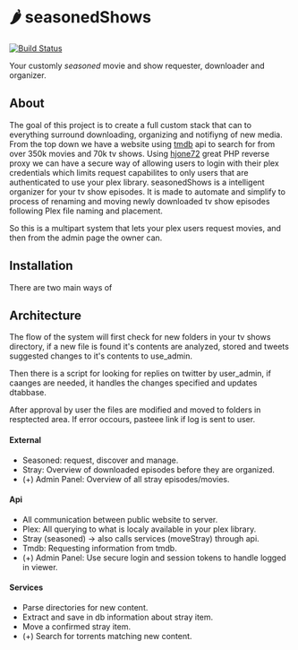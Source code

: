 # 🌶 seasonedShows
[![Build Status](https://travis-ci.org/KevinMidboe/seasonedShows.svg?branch=testing)](https://travis-ci.org/KevinMidboe/seasonedShows)

Your customly *seasoned* movie and show requester, downloader and organizer.

## About
The goal of this project is to create a full custom stack that can to everything surround downloading, organizing and notifiyng of new media. From the top down we have a website using [tmdb](https://www.themoviedb.com) api to search for from over 350k movies and 70k tv shows. Using [hjone72](https://github.com/hjone72/PlexAuth) great PHP reverse proxy we can have a secure way of allowing users to login with their plex credentials which limits request capabilites to only users that are authenticated to use your plex library. 
seasonedShows is a intelligent organizer for your tv show episodes. It is made to automate and simplify to process of renaming and moving newly downloaded tv show episodes following Plex file naming and placement. 

So this is a multipart system that lets your plex users request movies, and then from the admin page the owner can.

## Installation
There are two main ways of 

## Architecture
The flow of the system will first check for new folders in your tv shows directory, if a new file is found it's contents are analyzed, stored and tweets suggested changes to it's contents to use_admin.

Then there is a script for looking for replies on twitter by user_admin, if caanges are needed, it handles the changes specified and updates dtabbase.

After approval by user the files are modified and moved to folders in resptected area. If error occours, pasteee link if log is sent to user.

#### External
 + Seasoned: request, discover and manage.
 + Stray: Overview of downloaded episodes before they are organized.
 + (+) Admin Panel: Overview of all stray episodes/movies.

#### Api
 + All communication between public website to server.
 + Plex: All querying to what is localy available in your plex library. 
 + Stray (seasoned) -> also calls services (moveStray) through api.
 + Tmdb: Requesting information from tmdb.
 + (+) Admin Panel: Use secure login and session tokens to handle logged in viewer. 

#### Services
 + Parse directories for new content.
 + Extract and save in db information about stray item.
 + Move a confirmed stray item.
 + (+) Search for torrents matching new content.
